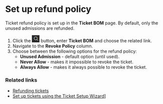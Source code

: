 # Set up refund policy

Ticket refund policy is set up in the **Ticket BOM** page. By default, only the unused admissions are refunded.

1. Click the ![Lightbulb that opens the Tell Me feature](../../../images/Icons/Lightbulb_icon.png "Tell Me what you want to do") button, enter **Ticket BOM** and choose the related link.
2. Navigate to the **Revoke Policy** column.
3. Choose between the following options for the refund policy:
   - **Unused Admission** - default option (until used).
   - **Never Allow** - makes it impossible to revoke the ticket.
   - **Always Allow** - makes it always possible to revoke the ticket.

### Related links

- [Refunding tickets](./RefundingTickets.md)
- [Set up tickets using the Ticket Setup Wizard](../tutorial/ticket_tutorial.md)]